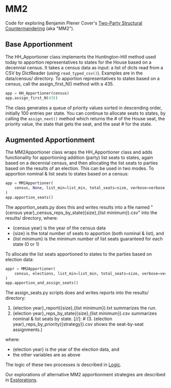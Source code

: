 # MM2

Code for exploring Benjamin Plener Cover's [Two-Party Structural Countermandering](https://papers.ssrn.com/sol3/papers.cfm?abstract_id=3891735) (aka "MM2").

## Base Apportionment

The HH_Apportioner class implements the Huntington-Hill method used today to apportion representatives to states 
for the House based on a decennial census.
It takes a census data as input: a list of dicts read from a CSV by DictReader (using `read_typed_csv()`).
Examples are in the data/census/ directory.
To apportion representatives to states based on a census, call the assign_first_N() method with a 435.

```python
app = HH_Apportioner(census)
app.assign_first_N(435)
```

The class generates a queue of priority values sorted in descending order, initially 100 entries per state.
You can continue to allocate seats to states, by calling the `assign_next()` method which returns
the # of the House seat, the priority value, the state that gets the seat, and the seat # for the state.

## Augmented Apportionment

The MM2Apportioner class wraps the HH_Apportioner class and adds functionality for apportioning addition (party)
list seats to states, again based on a decennial census, and then allocating the list seats to parties based
on the results of an election.
This can be used in two modes. To apportion nominal & list seats to states based on a census:

```python
app = MM2Apportioner(
    census, None, list_min=list_min, total_seats=size, verbose=verbose
)
app.apportion_seats()
```

The apportion_seats.py does this and writes results into a file named "{census year}_census_reps_by_state({size},{list minimum}).csv" into the results/ directory, where:

- {census year} is the year of the census data
- {size} is the total number of seats to apportion (both nominal & list), and
- {list minimum} is the minimum number of list seats guaranteed for each state (0 or 1)

To allocate the list seats apportioned to states to the parties based on election data:

```python
appr = MM2Apportioner(
    census, elections, list_min=list_min, total_seats=size, verbose=verbose
)
app.apportion_and_assign_seats()
```

The assign_seats.py scripts does and writes reports into the results/ directory:

1. {election year}_report({size},{list minimum}).txt summarizes the run.
2. {election year}_reps_by_state({size},{list minimum}).csv summarizes nominal & list seats by state.
[//]: # (3. {election year}_reps_by_priority({strategy}).csv shows the seat-by-seat assignments.)

where:
- {election year} is the year of the election data, and
- the other variables are as above

The logic of these two processes is described in [Logic](./notes/logic.md).

Our explorations of alternative MM2 apportionment strategies are described in [Explorations](./notes/explorations.md).